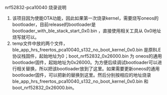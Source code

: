 nrf52832-pca10040 烧录说明



1. 该项目因为使能OTA功能，因此如果第一次烧录kernel，需要烧写oneos的bootloader，目前release的bootloader是 bootloader_with_ble_stack_start_0x0.bin ，直接使用相关工具从 0x0地址烧写就可以。
2. temp文件中放的两个文件，ble_app_hrs_freertos_pca10040_s132_no_boot_kernel_0x0.bin 是原BLE协议栈固件，起始地址为0；boot_nrf52832_0x26000.bin 为 oneos的通用bootloader固件，起始地址为0x26000。为方便后续调试bootloader可以进行相关替换，所以把该bootloader放到了这里。如果需要更新oneos的通用bootloader固件，可以把新的替换到这里。然后分别按相应的地址烧录  ble_app_hrs_freertos_pca10040_s132_no_boot_kernel_0x0.bin 和 boot_nrf52832_0x26000.bin。